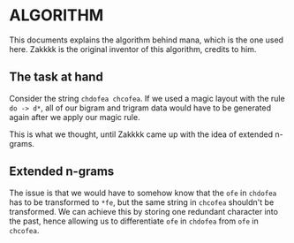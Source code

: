 # ALGORITHM

This documents explains the algorithm behind mana, which is the one used here. Zakkkk is the original inventor of this algorithm, credits to him.

## The task at hand

Consider the string `chdofea chcofea`. If we used a magic layout with the rule `do -> d*`, all of our bigram and trigram data would have to be generated again after we apply our magic rule.

This is what we thought, until Zakkkk came up with the idea of extended n-grams.

## Extended n-grams

The issue is that we would have to somehow know that the `ofe` in `chdofea` has to be transformed to `*fe`, but the same string in `chcofea` shouldn't be transformed. We can achieve this by storing one redundant character into the past, hence allowing us to differentiate `ofe` in `chdofea` from `ofe` in `chcofea`.
